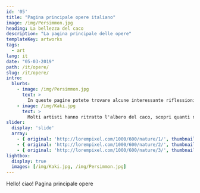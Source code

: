 ```yaml
---
id: '05'
title: "Pagina principale opere italiano"
image: /img/Persimmon.jpg
heading: La bellezza del caco
description: "La pagina principale delle opere"
templateKey: artworks
tags:
  - art
lang: it
date: "05-03-2019"
path: /it/opere/
slug: /it/opere/
intro:
  blurbs:
    - image: /img/Persimmon.jpg
      text: >
        In queste pagine potete trovare alcune interessante riflessioni sul caco.
    - image: /img/Kaki.jpg
      text: >
        Molti artisti hanno ritratto l'albero del caco, scopri quanti ne sono rimasti affascinati.
slider:
  display: 'slide'
  array:
    - { original: 'http://lorempixel.com/1000/600/nature/1/', thumbnail: 'http://lorempixel.com/250/150/nature/1/', originalAlt: "Delle formiche su un filo d'erba", originalTitle: "Delle formiche su un filo d'erba", description: "Delle formiche salgono verso l'alto su un filo d'erba."}
    - { original: 'http://lorempixel.com/1000/600/nature/2/', thumbnail: 'http://lorempixel.com/250/150/nature/2/', originalAlt: 'Un bel tramonto sul mare', originalTitle: 'Un bel tramonto sul mare', description: "Un bel tramonto sul mare, dove partono numerose rotte dell'immaginazione."}
    - { original: 'http://lorempixel.com/1000/600/nature/3/', thumbnail: 'http://lorempixel.com/250/150/nature/3/', originalAlt: 'una scogliera sul mare', originalTitle: 'Una scogliera sul mare', description: 'Una scogliera dove il mare infrange incessantemente i suoi flutti.'}
lightbox:
  display: true
  images: [/img/Kaki.jpg, /img/Persimmon.jpg]
---
```


Hello! ciao! Pagina principale opere
